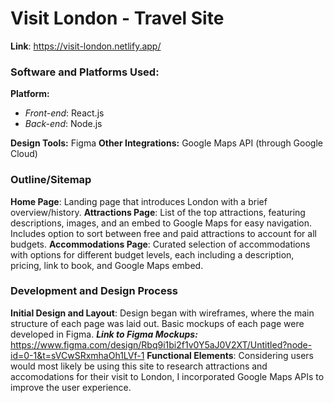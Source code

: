 # Visit London - Travel Site

**Link**: https://visit-london.netlify.app/

### Software and Platforms Used:
**Platform:**
  - _Front-end_: React.js
  - _Back-end_: Node.js<br>
  
**Design Tools:** Figma
**Other Integrations:** Google Maps API (through Google Cloud)

### Outline/Sitemap

**Home Page**: Landing page that introduces London with a brief overview/history.
**Attractions Page**: List of the top attractions, featuring descriptions, images, and an embed to Google Maps for easy navigation. Includes option to sort between free and paid attractions to account for all budgets.
**Accommodations Page**: Curated selection of accommodations with options for different budget levels, each including a description, pricing, link to book, and Google Maps embed.

### Development and Design Process
**Initial Design and Layout**: Design began with wireframes, where the main structure of each page was laid out. Basic mockups of each page were developed in Figma.
_**Link to Figma Mockups:**_ https://www.figma.com/design/Rbq9i1bi2f1v0Y5aJ0V2XT/Untitled?node-id=0-1&t=sVCwSRxmhaOh1LVf-1
**Functional Elements**: Considering users would most likely be using this site to research attractions and accomodations for their visit to London, I incorporated Google Maps APIs to improve the user experience.
